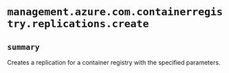 # `management.azure.com.containerregistry.replications.create`

## `summary`
Creates a replication for a container registry with the specified parameters.


